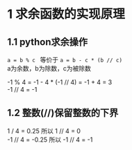 # 1 求余函数的实现原理
## 1.1 python求余操作
`a = b % c ` 等价于 `a = b - c * (b // c)`  
a为余数，b为除数，c为被除数

-1 % 4 = -1 - 4 * (-1 // 4) = -1 + 4 = 3  
-1 // 4 = -1

## 1.2 整数(//)保留整数的下界
1 / 4 = 0.25 所以 1 // 4 = 0  
-1 // 4 = -0.25 所以 -1 // 4 = -1


